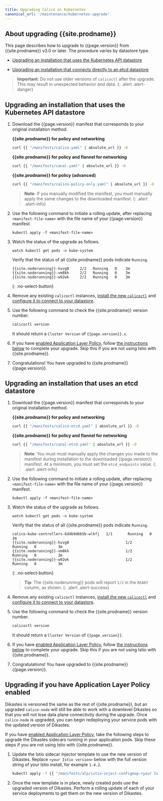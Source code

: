 ```yaml
---
title: Upgrading Calico on Kubernetes
canonical_url: '/maintenance/kubernetes-upgrade'
---
```


## About upgrading {{site.prodname}}

This page describes how to upgrade to {{page.version}} from {{site.prodname}} v3.0 or later. The
procedure varies by datastore type.

- [Upgrading an installation that uses the Kubernetes API datastore](#upgrading-an-installation-that-uses-the-kubernetes-api-datastore)

- [Upgrading an installation that connects directly to an etcd datastore](#upgrading-an-installation-that-uses-an-etcd-datastore)

> **Important**: Do not use older versions of `calicoctl` after the upgrade.
> This may result in unexpected behavior and data.
{: .alert .alert-danger}


## Upgrading an installation that uses the Kubernetes API datastore

1. Download the {{page.version}} manifest that corresponds to your original installation method.

   **{{site.prodname}} for policy and networking**
   ```bash
   curl {{ "/manifests/calico.yaml" | absolute_url }} -O
   ```

   **{{site.prodname}} for policy and flannel for networking**
   ```bash
   curl {{ "/manifests/canal.yaml" | absolute_url }} -O
   ```

   **{{site.prodname}} for policy (advanced)**
   ```bash
   curl {{ "/manifests/calico-policy-only.yaml" | absolute_url }} -O
   ```

   > **Note**: If you manually modified the manifest, you must manually apply the
   > same changes to the downloaded manifest.
   {: .alert .alert-info}

1. Use the following command to initiate a rolling update, after replacing
   `<manifest-file-name>` with the file name of your {{page.version}} manifest.

   ```
   kubectl apply -f <manifest-file-name>
   ```

1. Watch the status of the upgrade as follows.

   ```
   watch kubectl get pods -n kube-system
   ```

   Verify that the status of all {{site.prodname}} pods indicate `Running`.

   ```
   {{site.noderunning}}-hvvg8     2/2   Running   0    3m
   {{site.noderunning}}-vm8kh     2/2   Running   0    3m
   {{site.noderunning}}-w92wk     2/2   Running   0    3m
   ```
   {: .no-select-button}

1. Remove any existing `calicoctl` instances, [install the new `calicoctl`](../getting-started/calicoctl/install)
   and [configure it to connect to your datastore](../getting-started/calicoctl/configure/).

1. Use the following command to check the {{site.prodname}} version number.

   ```bash
   calicoctl version
   ```

   It should return a `Cluster Version` of `{{page.version}}.x`.

1. If you have [enabled Application Layer Policy](/getting-started/kubernetes/installation/app-layer-policy),
   follow [the instructions below](#upgrading-if-you-have-application-layer-policy-enabled) to complete your upgrade. Skip this if you are not using Istio with {{site.prodname}}.

1. Congratulations! You have upgraded to {{site.prodname}} {{page.version}}.


## Upgrading an installation that uses an etcd datastore

1. Download the {{page.version}} manifest that corresponds to your original installation method.

   **{{site.prodname}} for policy and networking**
   ```bash
   curl {{ "/manifests/calico-etcd.yaml" | absolute_url }} -O
   ```

   **{{site.prodname}} for policy and flannel for networking**
   ```bash
   curl {{ "/manifests/canal-etcd.yaml" | absolute_url }} -O
   ```

   > **Note**: You must must manually apply the changes you made to the manifest
   > during installation to the downloaded {{page.version}} manifest. At a minimum,
   > you must set the `etcd_endpoints` value.
   {: .alert .alert-info}

1. Use the following command to initiate a rolling update, after replacing
   `<manifest-file-name>` with the file name of your {{page.version}} manifest.

   ```
   kubectl apply -f <manifest-file-name>
   ```

1. Watch the status of the upgrade as follows.

   ```
   watch kubectl get pods -n kube-system
   ```

   Verify that the status of all {{site.prodname}} pods indicate `Running`.

   ```
   calico-kube-controllers-6d4b9d6b5b-wlkfj   1/1       Running   0          3m
   {{site.noderunning}}-hvvg8                          1/2       Running   0          3m
   {{site.noderunning}}-vm8kh                          1/2       Running   0          3m
   {{site.noderunning}}-w92wk                          1/2       Running   0          3m
   ```
   {: .no-select-button}

   > **Tip**: The {{site.noderunning}} pods will report `1/2` in the `READY` column, as shown.
   {: .alert .alert-success}


1. Remove any existing `calicoctl` instances, [install the new `calicoctl`](../getting-started/calicoctl/install)
   and [configure it to connect to your datastore](../getting-started/calicoctl/configure/).

1. Use the following command to check the {{site.prodname}} version number.

   ```bash
   calicoctl version
   ```

   It should return a `Cluster Version` of `{{page.version}}`.

1. If you have [enabled Application Layer Policy](/getting-started/kubernetes/installation/app-layer-policy),
   follow [the instructions below](#upgrading-if-you-have-application-layer-policy-enabled) to complete your upgrade. Skip this if you are not using Istio with {{site.prodname}}.

1. Congratulations! You have upgraded to {{site.prodname}} {{page.version}}.

## Upgrading if you have Application Layer Policy enabled

Dikastes is versioned the same as the rest of {{site.prodname}}, but an upgraded `calico-node` will still be able to work with a downlevel Dikastes
so that you will not lose data plane connectivity during the upgrade.  Once `calico-node` is upgraded, you can begin redeploying your service pods
with the updated version of Dikastes.

If you have [enabled Application Layer Policy](/getting-started/kubernetes/installation/app-layer-policy),
take the following steps to upgrade the Dikastes sidecars running in your application pods. Skip these steps if you are not using Istio with {{site.prodname}}.

1. Update the Istio sidecar injector template to use the new version of Dikastes. Replace `<your Istio version>` below with
   the full version string of your Istio install, for example `1.4.2`.

   ```bash
   kubectl apply -f {{ "/manifests/alp/istio-inject-configmap-<your Istio version>.yaml" | absolute_url }}
   ```

1. Once the new template is in place, newly created pods use the upgraded version of Dikastes. Perform a rolling update of each of your service deployments
   to get them on the new version of Dikastes.
